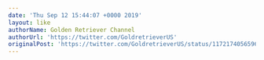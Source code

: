 ```yaml
---
date: 'Thu Sep 12 15:44:07 +0000 2019'
layout: like
authorName: Golden Retriever Channel
authorUrl: 'https://twitter.com/GoldretrieverUS'
originalPost: 'https://twitter.com/GoldretrieverUS/status/1172174056596152320'
---
```

